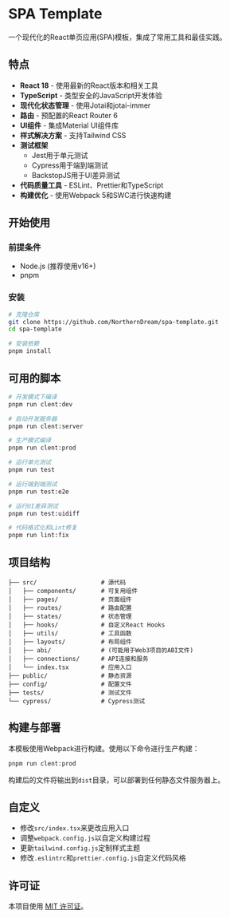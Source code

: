 # SPA Template

一个现代化的React单页应用(SPA)模板，集成了常用工具和最佳实践。

## 特点

- **React 18** - 使用最新的React版本和相关工具
- **TypeScript** - 类型安全的JavaScript开发体验
- **现代化状态管理** - 使用Jotai和jotai-immer
- **路由** - 预配置的React Router 6
- **UI组件** - 集成Material UI组件库
- **样式解决方案** - 支持Tailwind CSS
- **测试框架**
  - Jest用于单元测试
  - Cypress用于端到端测试
  - BackstopJS用于UI差异测试
- **代码质量工具** - ESLint、Prettier和TypeScript
- **构建优化** - 使用Webpack 5和SWC进行快速构建

## 开始使用

### 前提条件

- Node.js (推荐使用v16+)
- pnpm

### 安装

```bash
# 克隆仓库
git clone https://github.com/NorthernDream/spa-template.git
cd spa-template

# 安装依赖
pnpm install
```

## 可用的脚本

```bash
# 开发模式下编译
pnpm run clent:dev

# 启动开发服务器
pnpm run clent:server

# 生产模式编译
pnpm run clent:prod

# 运行单元测试
pnpm run test

# 运行端到端测试
pnpm run test:e2e

# 运行UI差异测试
pnpm run test:uidiff

# 代码格式化和Lint修复
pnpm run lint:fix
```

## 项目结构

```
├── src/                  # 源代码
│   ├── components/       # 可复用组件
│   ├── pages/            # 页面组件
│   ├── routes/           # 路由配置
│   ├── states/           # 状态管理
│   ├── hooks/            # 自定义React Hooks
│   ├── utils/            # 工具函数
│   ├── layouts/          # 布局组件
│   ├── abi/              # (可能用于Web3项目的ABI文件)
│   ├── connections/      # API连接和服务
│   └── index.tsx         # 应用入口
├── public/               # 静态资源
├── config/               # 配置文件
├── tests/                # 测试文件
└── cypress/              # Cypress测试
```

## 构建与部署

本模板使用Webpack进行构建。使用以下命令进行生产构建：

```bash
pnpm run clent:prod
```

构建后的文件将输出到`dist`目录，可以部署到任何静态文件服务器上。

## 自定义

- 修改`src/index.tsx`来更改应用入口
- 调整`webpack.config.js`以自定义构建过程
- 更新`tailwind.config.js`定制样式主题
- 修改`.eslintrc`和`prettier.config.js`自定义代码风格

## 许可证

本项目使用 [MIT 许可证](LICENSE)。 